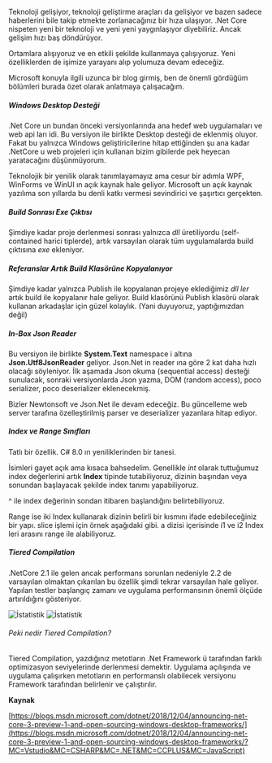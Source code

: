 ﻿Teknoloji gelişiyor, teknoloji geliştirme araçları da gelişiyor ve bazen sadece haberlerini bile takip etmekte zorlanacağınız bir hıza ulaşıyor.
.Net Core nispeten yeni bir teknoloji ve yeni yeni yaygınlaşıyor diyebiliriz. Ancak gelişim hızı baş döndürüyor.

Ortamlara alışıyoruz ve en etkili şekilde kullanmaya çalışıyoruz. Yeni özelliklerden de işimize yarayanı alıp yolumuza devam edeceğiz. 

Microsoft konuyla ilgili uzunca bir blog girmiş, ben de önemli gördüğüm bölümleri burada özet olarak anlatmaya çalışacağım.

##### Windows Desktop Desteği

.Net Core un bundan önceki versiyonlarında ana hedef web uygulamaları ve web api ları idi. Bu versiyon ile birlikte Desktop desteği de eklenmiş oluyor.
Fakat bu yalnızca Windows geliştiricilerine hitap ettiğinden şu ana kadar .NetCore u web projeleri için kullanan bizim gibilerde pek heyecan yaratacağını düşünmüyorum.

Teknolojik bir yenilik olarak tanımlayamayız ama cesur bir adımla WPF, WinForms ve WinUI ın açık kaynak hale geliyor. Microsoft un açık kaynak yazılıma son yıllarda bu denli katkı vermesi sevindirici ve şaşırtıcı gerçekten.

##### Build Sonrası Exe Çıktısı

Şimdiye kadar proje derlenmesi sonrası yalnızca _dll_ üretiliyordu (self-contained harici tiplerde), artık varsayılan olarak tüm uygulamalarda build çıktısına _exe_ ekleniyor.

##### Referanslar Artık Build Klasörüne Kopyalanıyor

Şimdiye kadar yalnızca Publish ile kopyalanan projeye eklediğimiz _dll ler_ artık build ile kopyalanır hale geliyor. Build klasörünü Publish klasörü olarak kullanan arkadaşlar için güzel kolaylık. (Yani duyuyoruz, yaptığımızdan değil)

##### In-Box Json Reader

Bu versiyon ile birlikte **System.Text** namespace i altına **Json.Utf8JsonReader** geliyor. Json.Net in reader ına göre 2 kat daha hızlı olacağı söyleniyor.
İlk aşamada Json okuma (sequential access) desteği sunulacak, sonraki versiyonlarda Json yazma, DOM (random access), poco serializer, poco deserializer eklenecekmiş.

Bizler Newtonsoft ve Json.Net ile devam edeceğiz. Bu güncelleme web server tarafına özelleştirilmiş parser ve deserializer yazanlara hitap ediyor.

##### Index ve Range Sınıfları

Tatlı bir özellik. C# 8.0 ın yeniliklerinden bir tanesi.

İsimleri gayet açık ama kısaca bahsedelim. Genellikle _int_ olarak tuttuğumuz index değerlerini artık **Index** tipinde tutabiliyoruz, dizinin başından veya sonundan başlayacak şekilde index tanımı yapabiliyoruz.

^ ile index değerinin sondan itibaren başlandığını belirtebiliyoruz.

<script src="https://gist.github.com/richlander/d2ed10abc144a53ba31989e75c77bc12.js"></script>

Range ise iki Index kullanarak dizinin belirli bir kısmını ifade edebileceğiniz bir yapı. slice işlemi için örnek aşağıdaki gibi. a dizisi içerisinde i1 ve i2 Index leri arasını range ile alabiliyoruz. 

<script src="https://gist.github.com/richlander/e303027e4f2f9c3139286c2cc40e9add.js"></script>

##### Tiered Compilation

.NetCore 2.1 ile gelen ancak performans sorunları nedeniyle 2.2 de varsayılan olmaktan çıkarılan bu özellik şimdi tekrar varsayılan hale geliyor. Yapılan testler başlangıç zamanı ve uygulama performansının önemli ölçüde artırıldığını gösteriyor.

![İstatistik](https://msdnshared.blob.core.windows.net/media/2018/08/asp_net_startup.png)
![İstatistik](https://msdnshared.blob.core.windows.net/media/2018/08/asp_net_steady_state.png)

###### Peki nedir Tiered Compilation?

Tiered Compilation, yazdığınız metotların .Net Framework ü tarafından farklı optimizasyon seviyelerinde derlenmesi demektir. Uygulama açılışında ve uygulama çalışırken metotların en performanslı olabilecek versiyonu Framework tarafından belirlenir ve çalıştırılır.


__Kaynak__

[https://blogs.msdn.microsoft.com/dotnet/2018/12/04/announcing-net-core-3-preview-1-and-open-sourcing-windows-desktop-frameworks/](https://blogs.msdn.microsoft.com/dotnet/2018/12/04/announcing-net-core-3-preview-1-and-open-sourcing-windows-desktop-frameworks/?MC=Vstudio&MC=CSHARP&MC=.NET&MC=CCPLUS&MC=JavaScript)
